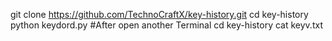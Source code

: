 git clone https://github.com/TechnoCraftX/key-history.git
cd key-history
python keydord.py 
#After open another Terminal 
cd  key-history
cat  keyv.txt
